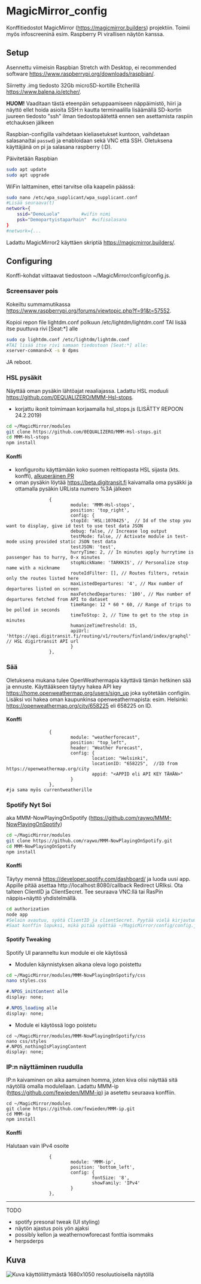 # MagicMirror_config
Konffitiedostot MagicMirror (https://magicmirror.builders) projektiin. Toimii myös infoscreeninä esim. Raspberry Pi virallisen näytön kanssa.



## Setup
Asennettu viimeisin Raspbian Stretch with Desktop, ei recommended software https://www.raspberrypi.org/downloads/raspbian/.

Siirretty .img tiedosto 32Gb microSD-kortille Etcherillä https://www.balena.io/etcher/.

**HUOM!** Vaaditaan tästä eteenpäin setuppaamiseen näppäimistö, hiiri ja näyttö ellet hoida asioita SSH:n kautta terminaalilla lisäämällä SD-kortin juureen tiedosto "ssh" ilman tiedostopäätettä ennen sen asettamista raspiin etchauksen jälkeen

Raspbian-configilla vaihdetaan kieliasetukset kuntoon, vaihdetaan salasana(tai `passwd`) ja enabloidaan sekä VNC että SSH.
Oletuksena käyttäjänä on pi ja salasana raspberry (:D).

Päivitetään Raspbian
```bash
sudo apt update
sudo apt upgrade 
```
WiFin laittaminen, ettei tarvitse olla kaapelin päässä:
```bash
sudo nano /etc/wpa_supplicant/wpa_supplicant.conf
#Lisää seuraava(t)
network={
	ssid="DemoLuola"		#wifin nimi
	psk="Demopartyistaparhain"	#wifisalasana
}
#network={...
```

Ladattu MagicMirror2 käyttäen skriptiä https://magicmirror.builders/.

## Configuring
Konffi-kohdat viittaavat tiedostoon ~/MagicMirror/config/config.js.

### Screensaver pois

Kokeiltu summamutikassa https://www.raspberrypi.org/forums/viewtopic.php?f=91&t=57552.

Kopioi repon file lightdm.conf polkuun /etc/lightdm/lightdm.conf TAI lisää itse puuttuva rivi [Seat:*] alle
```bash
sudo cp lightdm.conf /etc/lightdm/lightdm.conf
#TAI lisää itse rivi samaan tiedostoon [Seat:*] alle:
xserver-command=X -s 0 dpms
```
JA reboot.

### HSL pysäkit

Näyttää oman pysäkin lähtöajat reaaliajassa. Ladattu HSL moduuli https://github.com/0EQUALIZERO/MMM-Hsl-stops.
- korjattu ikonit toimimaan korjaamalla hsl_stops.js (LISÄTTY REPOON 24.2.2019) 
```bash
cd ~/MagicMirror/modules
git clone https://github.com/0EQUALIZERO/MMM-Hsl-stops.git
cd MMM-Hsl-stops
npm install
```
#### Konffi
- konfiguroitu käyttämään koko suomen reittiopasta HSL sijasta (kts. konffi), [alkuperäinen PR](https://github.com/0EQUALIZERO/MMM-Hsl-stops/pull/3)
- oman pysäkin löytää https://beta.digitransit.fi kaivamalla oma pysäkki ja ottamalla pysäkin URLista numero %3A jälkeen
```
                {
                        module: 'MMM-Hsl-stops',
                        position: 'top_right',
                        config: {
                        stopId: 'HSL:1070425',  // Id of the stop you want to display, give id test to use test data JSON
                        debug: false, // Increase log output
                        testMode: false, // Activate module in test-mode using provided static JSON test data
                        testJSON: 'test',
                        hurryTime: 2, // In minutes apply hurrytime is passenger has to hurry, 0-x minutes
                        stopNickName: 'TARKKIS', // Personalize stop name with a nickname
                        routeIdFilter: [], // Routes filters, retain only the routes listed here
                        maxListedDepartures: '4', // Max number of departures listed on screen
                        maxFetchedDepartures: '100', // Max number of departures fetched from API to dataset
                        timeRange: 12 * 60 * 60, // Range of trips to be polled in seconds
                        timeToStop: 2, // Time to get to the stop in minutes
                        humanizeTimeTreshold: 15,
                        apiUrl: 'https://api.digitransit.fi/routing/v1/routers/finland/index/graphql' // HSL digirtransit API url        
                        }
                },
```

### Sää
Oletuksena mukana tulee OpenWeathermapia käyttävä tämän hetkinen sää ja ennuste.
Käyttääkseen täytyy hakea API key https://home.openweathermap.org/users/sign_up joka syötetään configiin.
Lisäksi voi hakea oman kaupunkinsa openweathermapista: esim. Helsinki: https://openweathermap.org/city/658225 eli 658225 on ID.
#### Konffi
```
                {
                        module: "weatherforecast",
                        position: "top_left",
                        header: "Weather Forecast",
                        config: {
                                location: "Helsinki",
                                locationID: "658225",  //ID from https://openweathermap.org/city
                                appid: "<APPID eli API KEY TÄHÄN>"
                        }
                },
#ja sama myös currentweatherille
```

### Spotify Nyt Soi
aka MMM-NowPlayingOnSpotify (https://github.com/raywo/MMM-NowPlayingOnSpotify)
```bash
cd ~/MagicMirror/modules
git clone https://github.com/raywo/MMM-NowPlayingOnSpotify.git
cd MMM-NowPlayingOnSpotify
npm install
```
#### Konffi
Täytyy mennä https://developer.spotify.com/dashboard/ ja luoda uusi app. Appille pitää asettaa http://localhost:8080/callback Redirect URIksi.
Ota talteen ClientID ja ClientSecret.
Tee seuraava VNC:llä tai RasPin näppis+näyttö yhdistelmällä.
```bash
cd authorization
node app
#Selain avautuu, syötä ClientID ja clientSecret. Pyytää vielä kirjautumaan spotifyyn.
#Saat konffin lopuksi, mikä pitää syöttää ~/MagicMirror/config/config.js
```

#### Spotify Tweaking

Spotify UI paranneltu kun module ei ole käytössä 
- Modulen käynnistyksen aikana oleva logo poistettu
```bash
cd ~/MagicMirror/modules/MMM-NowPlayingOnSpotify/css 
nano styles.css
```
```css
#.NPOS_initContent alle
display: none;

#.NPOS_loading alle
display: none;
```	

- Module ei käytössä logo poistetu
```
cd ~/MagicMirror/modules/MMM-NowPlayingOnSpotify/css 
nano css/styles
#.NPOS_nothingIsPlayingContent
display: none;
```
### IP:n näyttäminen ruudulla

IP:n kaivaminen on aika aamuinen homma, joten kiva olisi näyttää sitä näytöllä omalla modulellaan.
Ladattu MMM-ip (https://github.com/fewieden/MMM-ip) ja asetettu seuraava konffiin.
```
cd ~/MagicMirror/modules
git clone https://github.com/fewieden/MMM-ip.git
cd MMM-ip
npm install
```
#### Konffi
Halutaan vain IPv4 osoite
```
                {
                        module: 'MMM-ip',
                        position: 'bottom_left',
                        config: {
                                fontSize: '8',
                                showFamily: 'IPv4'
                        }
                },
```
__________
TODO 
- spotify presonal tweak (UI styling)
- näytön ajastus pois yön ajaksi
- possibly kellon ja weathernowforecast fonttia isommaks
- herpsderps

## Kuva
![Kuva käyttöliittymästä 1680x1050 resoluutioisella näytöllä](Esimerkki.png)
